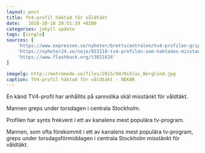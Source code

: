```yaml
---
layout: post
title: TV4-profil häktad för våldtäkt
date:   2018-10-18 20:51:39 +0200
categories: jekyll update
tags: [single]
sources: [
    'https://www.expressen.se/nyheter/brottscentralen/tv4-profilen-gripen-misstankt-for-grov-valdtakt/',
    'https://nyheter24.se/noje/923118-tv4-profilen-som-haktades-misstankt-for-valdtakt-slapps-pa-fri-fot',
    'https://www.flashback.org/t3021624'
]

imagelg: http://metromode.se/files/2015/04/Niklas_Berglind.jpg
caption: TV4-profil häktad för våldtäkt - NEKAR
---
```


En känd TV4-profil har anhållits på sannolika skäl misstänkt för våldtäkt.

Mannen greps under torsdagen i centrala Stockholm.

Profilen har synts frekvent i ett av kanalens mest populära tv-program.

Mannen, som ofta förekommit i ett av kanalens mest populära tv-program, greps under torsdagsförmiddagen i centrala Stockholm misstänkt för våldtäkt.